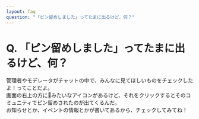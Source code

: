```yaml
---
layout: faq
question: "「ピン留めしました」ってたまに出るけど、何？"
---
```


# Q. 「ピン留めしました」ってたまに出るけど、何？  
管理者やモデレータがチャットの中で、みんなに見てほしいものをチェックしたよ！ってことだよ。  
画面の右上の方に📌みたいなアイコンがあるけど、それをクリックするとそのコミュニティでピン留めされたのが出てくるんだ。  
お知らせとか、イベントの情報とかが書いてあるから、チェックしてみてね！  
